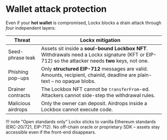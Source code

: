 # Wallet attack protection

Even if your **hot wallet** is compromised, Lockx blocks a drain attack through _four_ independent layers:

| Threat | Lockx mitigation |
|--------|-----------------------|
| Seed-phrase leak | Assets sit inside a **soul-bound Lockbox NFT**.  Withdrawals need a Lockx signature (KFT or EIP-712) so the attacker needs **two** keys, not one. |
| Phishing pop-ups | Only **structured EIP-712** messages are valid.  Amounts, recipient, chainId, deadline are plain-text – no opaque blobs. |
| Drainer contracts | The Lockbox NFT cannot be `transferFrom`-ed.  Attackers cannot side-step the withdrawal rules. |
| Malicious airdrops | Only the owner can deposit.  Airdrops inside a Lockbox cannot execute code. |

!!! note "Open standards only"
    Lockx sticks to vanilla Ethereum standards (ERC-20/721, EIP-712).  No off-chain oracle or proprietary SDK – assets stay accessible even if the front-end disappears.

